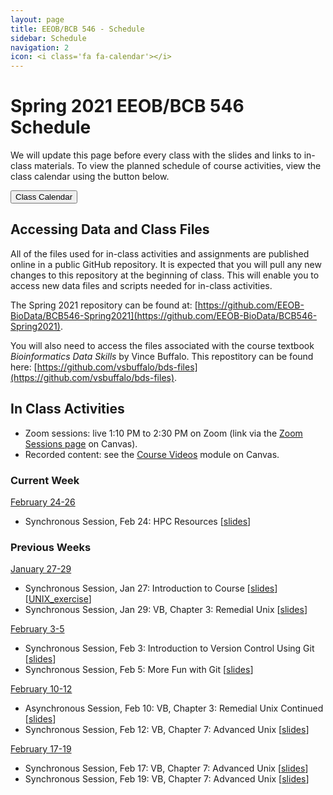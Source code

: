 ```yaml
---
layout: page
title: EEOB/BCB 546 - Schedule
sidebar: Schedule
navigation: 2
icon: <i class='fa fa-calendar'></i> 
---
```


# Spring 2021 EEOB/BCB 546 Schedule

We will update this page before every class with the slides and links to in-class materials. To view the planned schedule of course activities, view the class calendar using the button below.

<a href="https://docs.google.com/spreadsheets/d/1tTXO1SLPC1Rva90x9e8FhzVk9-uBWvca9YQsC0Zf1V4/edit?usp=sharing"><button type="button" class="btn btn-primary">Class Calendar</button></a>

## Accessing Data and Class Files

All of the files used for in-class activities and assignments are published online in a public GitHub repository. It is expected that you will pull any new changes to this repository at the beginning of class. This will enable you to access new data files and scripts needed for in-class activities. 

The Spring 2021 repository can be found at: [https://github.com/EEOB-BioData/BCB546-Spring2021](https://github.com/EEOB-BioData/BCB546-Spring2021). 

You will also need to access the files associated with the course textbook _Bioinformatics Data Skills_ by Vince Buffalo. This repostitory can be found here: [https://github.com/vsbuffalo/bds-files](https://github.com/vsbuffalo/bds-files).


## In Class Activities

* Zoom sessions: live 1:10 PM to 2:30 PM on Zoom (link via the [Zoom Sessions page](https://canvas.iastate.edu/courses/79905/pages/zoom-sessions) on Canvas).
* Recorded content: see the [Course Videos](https://canvas.iastate.edu/courses/79905/modules/461498) module on Canvas.

### Current Week 
<!-- I think it'd be good to have the current week on top, so when starting a new week, please move 
the previous week to the end and label it with the appropriate number -->

<u>February 24-26</u> 

* Synchronous Session, Feb 24: HPC Resources [[slides](slides/lecture_11Sept-MBH.html)]


### Previous Weeks 

<u>January 27-29</u> 

* Synchronous Session, Jan 27: Introduction to Course [[slides](slides/Week1_Lecture1.pdf)] [[UNIX_exercise](slides/Unix_Exercise_1.pdf)]
* Synchronous Session, Jan 29: VB, Chapter 3: Remedial Unix [[slides](slides/lecture_29Jan-MBH.html)]

<u>February 3-5</u> 

* Synchronous Session, Feb 3: Introduction to Version Control Using Git [[slides](slides/lecture_3Feb-TAH.html)] 
* Synchronous Session, Feb 5: More Fun with Git [[slides](slides/lecture_5Feb-TAH.html)]

<u>February 10-12</u> 

* Asynchronous Session, Feb 10: VB, Chapter 3: Remedial Unix Continued [[slides](slides/lecture_29Jan-MBH.html)]
* Synchronous Session, Feb 12: VB, Chapter 7: Advanced Unix [[slides](slides/lecture_13-Sept-MBH.html)]

<u>February 17-19</u> 

* Synchronous Session, Feb 17: VB, Chapter 7: Advanced Unix [[slides](slides/lecture_13-Sept-MBH.html)]
* Synchronous Session, Feb 19: VB, Chapter 7: Advanced Unix [[slides](slides/lecture_13-Sept-MBH.html)]





